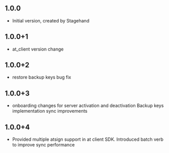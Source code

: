 ## 1.0.0
- Initial version, created by Stagehand
## 1.0.0+1
- at_client version change
## 1.0.0+2
- restore backup keys bug fix
## 1.0.0+3
- onboarding changes for server activation and deactivation
  Backup keys implementation
  sync improvements
## 1.0.0+4
- Provided multiple atsign support in at client SDK.
  Introduced batch verb to improve sync performance

